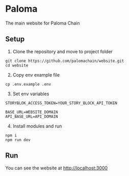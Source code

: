 # Paloma
The main website for Paloma Chain

## Setup

1. Clone the repository and move to project folder
```
git clone https://github.com/palomachain/website.git
cd website
```
2. Copy env example file
```
cp .env.example .env
```
3. Set env variables
```
STORYBLOK_ACCESS_TOKEN=YOUR_STORY_BLOCK_API_TOKEN

BASE_URL=WEBSITE_DOMAIN
API_BASE_URL=API_DOMAIN
```
4. Install modules and run
```
npm i
npm run dev
```

## Run
You can see the website at [http://localhost:3000](http://localhost:3000)